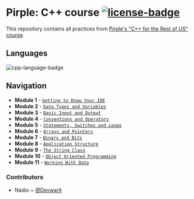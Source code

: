 # Pirple: C++ course [![license-badge]][license]
This repository contains all practices from [Pirple's "C++ for the Rest of US" course][pirple-cpp-course].

## Languages
![cpp-language-badge]

## Navigation
- **Module 1** - [`Getting to Know Your IDE`][module-1]
- **Module 2** - [`Data Types and Variables`][module-2]
- **Module 3** - [`Basic Input and Output`][module-3]
- **Module 4** - [`Conventions and Operators`][module-4]
- **Module 5** - [`Statements, Switches and Loops`][module-5]
- **Module 6** - [`Arrays and Pointers`][module-6]
- **Module 7** - [`Binary and Bits`][module-7]
- **Module 8** - [`Application Structure`][module-8]
- **Module 9** - [`The String Class`][module-9]
- **Module 10** - [`Object Oriented Programming`][module-10]
- **Module 11** - [`Working With Data`][module-11]

### Contributors
- Nádio ~ [@Devwarlt][nadio-ref]

[nadio-ref]: https://github.com/Devwarlt

[cpp-language-badge]: https://img.shields.io/badge/C%2B%2B-11%2B-purple?logo=cpp&style=plastic

[license-badge]: https://img.shields.io/badge/License-WTFPL-black?style=plastic
[license]: /LICENSE

[pirple-cpp-course]: https://www.pirple.com/#cst-v2-section-SJx3vzU37

[module-1]: /CppFTROU.Module1
[module-2]: /CppFTROU.Module2
[module-3]: /CppFTROU.Module3
[module-4]: /CppFTROU.Module4
[module-5]: /CppFTROU.Module5
[module-6]: /CppFTROU.Module6
[module-7]: /CppFTROU.Module7
[module-8]: /CppFTROU.Module8
[module-9]: /CppFTROU.Module9
[module-10]: /CppFTROU.Module10
[module-11]: /CppFTROU.Module11
